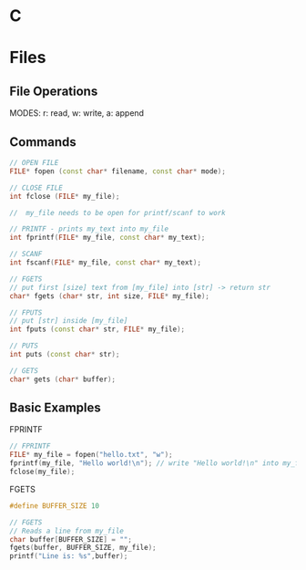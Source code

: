 # C
# Files

## File Operations

MODES: r: read, w: write, a: append

## Commands

```cpp
// OPEN FILE
FILE* fopen (const char* filename, const char* mode);

// CLOSE FILE
int fclose (FILE* my_file);

//  my_file needs to be open for printf/scanf to work

// PRINTF - prints my_text into my_file
int fprintf(FILE* my_file, const char* my_text);

// SCANF
int fscanf(FILE* my_file, const char* my_text);

// FGETS
// put first [size] text from [my_file] into [str] -> return str
char* fgets (char* str, int size, FILE* my_file);

// FPUTS
// put [str] inside [my_file]
int fputs (const char* str, FILE* my_file);

// PUTS
int puts (const char* str);

// GETS
char* gets (char* buffer);
```

## Basic Examples

FPRINTF
```cpp
// FPRINTF
FILE* my_file = fopen("hello.txt", "w");
fprintf(my_file, "Hello world!\n"); // write "Hello world!\n" into my_file
fclose(my_file);
```

FGETS
```cpp
#define BUFFER_SIZE 10
```
```cpp
// FGETS
// Reads a line from my_file
char buffer[BUFFER_SIZE] = "";
fgets(buffer, BUFFER_SIZE, my_file);
printf("Line is: %s",buffer);
```